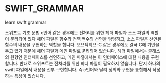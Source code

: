 # SWIFT_GRAMMAR
learn swift grammar

<bold>스위프트 기초 문법</bold>
c언어 같은 경우에는 전처리를 위한 헤더 파일과 소스 파일의 역할이 분리되어 있다
헤더 파일은 함수와 전역 변수의 선언을 담당하고, 소스 파일은 선언된 함수의 내용을 구현하는 역할을 합니다.
오브젝티브-C 같은 경우에도 결국 C에 기반을 두고 있기 때문에 헤더 파일과 메인 파일로 분리되어 있습니다.
헤더 파일에서는 클래스의 원형인 인터페이스를 선언하고, 메인 파일에서는 이 인터페이스에 대한 내용을 구현합니다. 
반대로 스위프트는 전처리를 위한 헤더 파일이 필요하지 않습니다. 단지 하나의 swift 파일에서 내용을 전부 구현합니다.
즉 c언어와 달리 정의와 구현을 통합해서 작성하는 특성이 있습니다.

